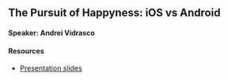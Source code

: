 ## The Pursuit of Happyness: iOS vs Android

#### Speaker: Andrei Vidrasco

#### Resources
* [Presentation slides](presentation-slides.pdf)
